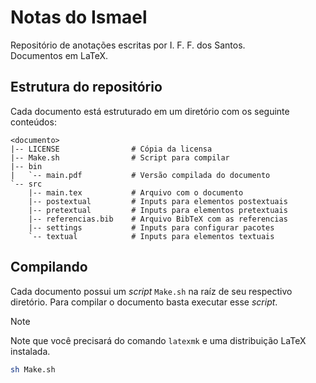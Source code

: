 # Notas do Ismael

Repositório de anotações escritas por I. F. F. dos Santos.  
Documentos em LaTeX.

## Estrutura do repositório

Cada documento está estruturado em um diretório com os seguinte conteúdos:

```
<documento>
|-- LICENSE                # Cópia da licensa
|-- Make.sh                # Script para compilar
|-- bin
|   `-- main.pdf           # Versão compilada do documento
`-- src
    |-- main.tex           # Arquivo com o documento
    |-- postextual         # Inputs para elementos postextuais
    |-- pretextual         # Inputs para elementos pretextuais
    |-- referencias.bib    # Arquivo BibTeX com as referencias
    |-- settings           # Inputs para configurar pacotes
    `-- textual            # Inputs para elementos textuais
```

## Compilando

Cada documento possui um *script* `Make.sh` na raíz de seu respectivo diretório.
Para compilar o documento basta executar esse *script*.

> [!NOTE]
> Note que você precisará do comando `latexmk` e uma distribuição LaTeX instalada.

```sh
sh Make.sh
```
